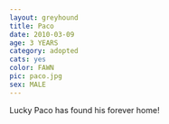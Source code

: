 ```yaml
---
layout: greyhound
title: Paco
date: 2010-03-09
age: 3 YEARS
category: adopted
cats: yes
color: FAWN
pic: paco.jpg
sex: MALE
---
```

Lucky Paco has found his forever home! 
